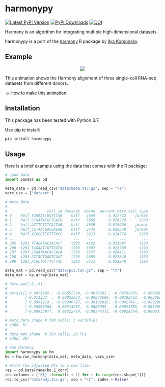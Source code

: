harmonypy
=========

[![Latest PyPI Version][pb]][pypi] [![PyPI Downloads][db]][pypi] [![DOI](https://zenodo.org/badge/229105533.svg)](https://zenodo.org/badge/latestdoi/229105533)

[pb]: https://img.shields.io/pypi/v/harmonypy.svg
[pypi]: https://pypi.org/project/harmonypy/

[db]: https://img.shields.io/pypi/dm/harmonypy?label=pypi%20downloads

Harmony is an algorithm for integrating multiple high-dimensional datasets.

harmonypy is a port of the [harmony] R package by [Ilya Korsunsky].

Example
-------

<p align="center">
  <img src="https://i.imgur.com/lqReopf.gif">
</p>

This animation shows the Harmony alignment of three single-cell RNA-seq datasets from different donors.

[→ How to make this animation.](https://slowkow.com/notes/harmony-animation/)

Installation
------------

This package has been tested with Python 3.7.

Use [pip] to install:

```bash
pip install harmonypy
```

Usage
-----

Here is a brief example using the data that comes with the R package:

```python
# Load data
import pandas as pd

meta_data = pd.read_csv("data/meta.tsv.gz", sep = "\t")
vars_use = ['dataset']

# meta_data
#
#                  cell_id dataset  nGene  percent_mito cell_type
# 0    half_TGAAATTGGTCTAG    half   3664      0.017722    jurkat
# 1    half_GCGATATGCTGATG    half   3858      0.029228      t293
# 2    half_ATTTCTCTCACTAG    half   4049      0.015966    jurkat
# 3    half_CGTAACGACGAGAG    half   3443      0.020379    jurkat
# 4    half_ACGCCTTGTTTACC    half   2813      0.024774      t293
# ..                   ...     ...    ...           ...       ...
# 295  t293_TTACGTACGACACT    t293   4152      0.033997      t293
# 296  t293_TAGAATTGTTGGTG    t293   3097      0.021769      t293
# 297  t293_CGGATAACACCACA    t293   3157      0.020411      t293
# 298  t293_GGTACTGAGTCGAT    t293   2685      0.027846      t293
# 299  t293_ACGCTGCTTCTTAC    t293   3513      0.021240      t293

data_mat = pd.read_csv("data/pcs.tsv.gz", sep = "\t")
data_mat = np.array(data_mat)

# data_mat[:5,:5]
#
# array([[ 0.0071695 , -0.00552724, -0.0036281 , -0.00798025,  0.00028931],
#        [-0.011333  ,  0.00022233, -0.00073589, -0.00192452,  0.0032624 ],
#        [ 0.0091214 , -0.00940727, -0.00106816, -0.0042749 , -0.00029096],
#        [ 0.00866286, -0.00514987, -0.0008989 , -0.00821785, -0.00126997],
#        [-0.00953977,  0.00222714, -0.00374373, -0.00028554,  0.00063737]])

# meta_data.shape # 300 cells, 5 variables
# (300, 5)
#
# data_mat.shape  # 300 cells, 20 PCs
# (300, 20)

# Run Harmony
import harmonypy as hm
ho = hm.run_harmony(data_mat, meta_data, vars_use)

# Write the adjusted PCs to a new file.
res = pd.DataFrame(ho.Z_corr)
res.columns = ['X{}'.format(i + 1) for i in range(res.shape[1])]
res.to_csv("data/adj.tsv.gz", sep = "\t", index = False)
```

[harmony]: https://github.com/immunogenomics/harmony
[Ilya Korsunsky]: https://github.com/ilyakorsunsky
[pip]: https://pip.readthedocs.io/

